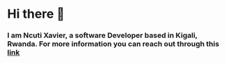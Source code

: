 # Hi there 👋
### I am Ncuti Xavier, a software Developer based in Kigali, Rwanda. For more information you can reach out through this [link](https://ncutixavier.netlify.app/)
<!--
**ncutixavier/ncutixavier** is a ✨ _special_ ✨ repository because its `README.md` (this file) appears on your GitHub profile.
Here are some ideas to get you started:

- 🔭 I’m currently working on ...
- 🌱 I’m currently learning ...
- 👯 I’m looking to collaborate on ...
- 🤔 I’m looking for help with ...
- 💬 Ask me about ...
- 📫 How to reach me: ...
- 😄 Pronouns: ...
- ⚡ Fun fact: ...
-->
